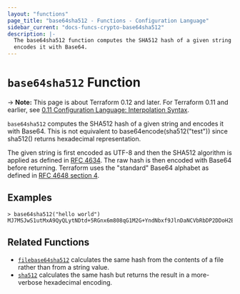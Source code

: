 ```yaml
---
layout: "functions"
page_title: "base64sha512 - Functions - Configuration Language"
sidebar_current: "docs-funcs-crypto-base64sha512"
description: |-
  The base64sha512 function computes the SHA512 hash of a given string and
  encodes it with Base64.
---
```


# `base64sha512` Function

-> **Note:** This page is about Terraform 0.12 and later. For Terraform 0.11 and
earlier, see
[0.11 Configuration Language: Interpolation Syntax](../../configuration-0-11/interpolation.html).

`base64sha512` computes the SHA512 hash of a given string and encodes it with
Base64. This is not equivalent to base64encode(sha512("test")) since sha512()
returns hexadecimal representation. 

The given string is first encoded as UTF-8 and then the SHA512 algorithm is applied
as defined in [RFC 4634](https://tools.ietf.org/html/rfc4634). The raw hash is
then encoded with Base64 before returning. Terraform uses the "standard" Base64
alphabet as defined in [RFC 4648 section 4](https://tools.ietf.org/html/rfc4648#section-4).

## Examples

```
> base64sha512("hello world")
MJ7MSJwS1utMxA9QyQLytNDtd+5RGnx6m808qG1M2G+YndNbxf9JlnDaNCVbRbDP2DDoH2Bdz33FVC6TrpzXbw==
```

## Related Functions

* [`filebase64sha512`](./filebase64sha512.html) calculates the same hash from
  the contents of a file rather than from a string value.
* [`sha512`](./sha512.html) calculates the same hash but returns the result
  in a more-verbose hexadecimal encoding.

